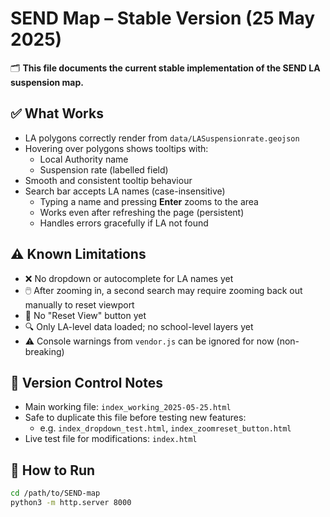 # SEND Map – Stable Version (25 May 2025)

🗂 **This file documents the current stable implementation of the SEND LA suspension map.**

## ✅ What Works

- LA polygons correctly render from `data/LASuspensionrate.geojson`
- Hovering over polygons shows tooltips with:
  - Local Authority name
  - Suspension rate (labelled field)
- Smooth and consistent tooltip behaviour
- Search bar accepts LA names (case-insensitive)
  - Typing a name and pressing **Enter** zooms to the area
  - Works even after refreshing the page (persistent)
  - Handles errors gracefully if LA not found

## ⚠️ Known Limitations

- ❌ No dropdown or autocomplete for LA names yet
- 🖱️ After zooming in, a second search may require zooming back out manually to reset viewport
- 🧭 No "Reset View" button yet
- 🔍 Only LA-level data loaded; no school-level layers yet
- ⚠️ Console warnings from `vendor.js` can be ignored for now (non-breaking)

## 💾 Version Control Notes

- Main working file: `index_working_2025-05-25.html`
- Safe to duplicate this file before testing new features:
  - e.g. `index_dropdown_test.html`, `index_zoomreset_button.html`
- Live test file for modifications: `index.html`

## 🧪 How to Run

```bash
cd /path/to/SEND-map
python3 -m http.server 8000